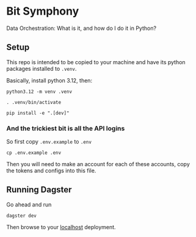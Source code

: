 # Bit Symphony

Data Orchestration: What is it, and how do I do it in Python?

## Setup

This repo is intended to be copied to your machine and have its python packages installed to `.venv`.

Basically, install python 3.12, then:

`python3.12 -m venv .venv`

`. .venv/bin/activate`

`pip install -e ".[dev]"`

### And the trickiest bit is all the API logins

So first copy `.env.example` to `.env`

`cp .env.example .env`

Then you will need to make an account for each of these accounts, copy the tokens and configs into this file.

## Running Dagster

Go ahead and run

`dagster dev`

Then browse to your [localhost](https://127.0.0.1:3000) deployment.